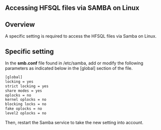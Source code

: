 
## Accessing HFSQL files via SAMBA on Linux
			



<a name="NOTE1"></a>
<a name="NOTE1_1"></a>


## Overview
<a name="overview_ELTTEXTE000079"></a>
A specific setting is required to access the HFSQL files via Samba on Linux.



<a name="NOTE2"></a>
<a name="NOTE2_1"></a>


## Specific setting
<a name="specific_setting_ELTTEXTE000109"></a>
In the **smb.conf** file found in /etc/samba, add or modify the following parameters as indicated below in the [global] section of the file.


```txt
[global]
locking = yes
strict locking = yes
share modes = yes
oplocks = no
kernel oplocks = no
blocking locks = no
fake oplocks = no
level2 oplocks = no
```


Then, restart the Samba service to take the new setting into account.


